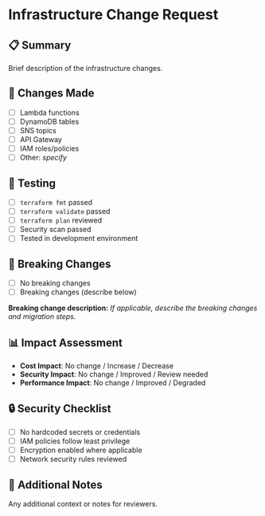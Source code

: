 # Infrastructure Change Request

## 📋 Summary
Brief description of the infrastructure changes.

## 🔧 Changes Made
- [ ] Lambda functions
- [ ] DynamoDB tables
- [ ] SNS topics
- [ ] API Gateway
- [ ] IAM roles/policies
- [ ] Other: _specify_

## 🧪 Testing
- [ ] `terraform fmt` passed
- [ ] `terraform validate` passed  
- [ ] `terraform plan` reviewed
- [ ] Security scan passed
- [ ] Tested in development environment

## 🚨 Breaking Changes
- [ ] No breaking changes
- [ ] Breaking changes (describe below)

**Breaking change description:**
_If applicable, describe the breaking changes and migration steps._

## 📊 Impact Assessment
- **Cost Impact**: No change / Increase / Decrease
- **Security Impact**: No change / Improved / Review needed
- **Performance Impact**: No change / Improved / Degraded

## 🔒 Security Checklist
- [ ] No hardcoded secrets or credentials
- [ ] IAM policies follow least privilege
- [ ] Encryption enabled where applicable
- [ ] Network security rules reviewed

## 📝 Additional Notes
Any additional context or notes for reviewers.